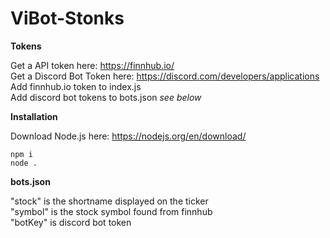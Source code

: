 # ViBot-Stonks
 



**Tokens**

Get a API token here: https://finnhub.io/ <br />
Get a Discord Bot Token here: https://discord.com/developers/applications <br />
Add finnhub.io token to index.js <br />
Add discord bot tokens to bots.json *see below*




**Installation**

Download Node.js here: https://nodejs.org/en/download/ <br />
```
npm i
node .
```




**bots.json**

"stock" is the shortname displayed on the ticker <br />
"symbol" is the stock symbol found from finnhub <br />
"botKey" is discord bot token
